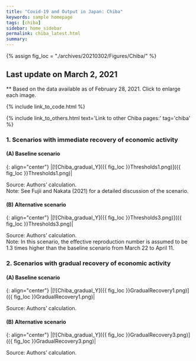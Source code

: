 ```yaml
---
title: "Covid-19 and Output in Japan: Chiba"
keywords: sample homepage
tags: [chiba]
sidebar: home_sidebar
permalink: chiba_latest.html
summary:
---
```


{% assign fig_loc = "./archives/20210302/Figures/Chiba/" %}

## Last update on March 2, 2021
** Based on the data available as of February 28, 2021. Click to enlarge each image.

{% include link_to_code.html %}

{% include link_to_others.html text='Link to other Chiba pages:' tag='chiba' %}

### 1. Scenarios with immediate recovery of economic activity

#### (A) Baseline scenario

{: align="center"}
|[![Chiba_gradual_Y]({{ fig_loc }}Thresholds1.png)]({{ fig_loc }}Thresholds1.png)|

Source: Authors’ calculation. <br>
Note:	See Fujii and Nakata (2021) for a detailed discussion of the scenario.

#### (B) Alternative scenario

{: align="center"}
|[![Chiba_gradual_Y]({{ fig_loc }}Thresholds3.png)]({{ fig_loc }}Thresholds3.png)|

Source: Authors’ calculation. <br>
Note: In this scenario, the effective reproduction number is assumed to be 1.3 times higher than the baseline scenario from March 22 to April 11.

### 2. Scenarios with gradual recovery of economic activity

#### (A) Baseline scenario

{: align="center"}
|[![Chiba_gradual_Y]({{ fig_loc }}GradualRecovery1.png)]({{ fig_loc }}GradualRecovery1.png)|

Source: Authors’ calculation.

#### (B) Alternative scenario

{: align="center"}
|[![Chiba_gradual_Y]({{ fig_loc }}GradualRecovery3.png)]({{ fig_loc }}GradualRecovery3.png)|

Source: Authors’ calculation.

